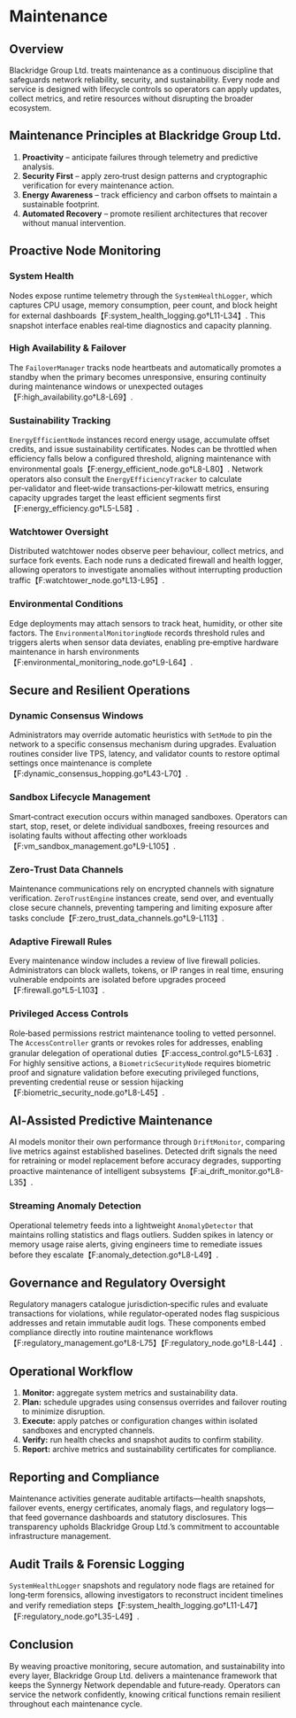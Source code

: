 # Maintenance

## Overview
Blackridge Group Ltd. treats maintenance as a continuous discipline that safeguards network reliability, security, and sustainability. Every node and service is designed with lifecycle controls so operators can apply updates, collect metrics, and retire resources without disrupting the broader ecosystem.

## Maintenance Principles at Blackridge Group Ltd.
1. **Proactivity** – anticipate failures through telemetry and predictive analysis.
2. **Security First** – apply zero‑trust design patterns and cryptographic verification for every maintenance action.
3. **Energy Awareness** – track efficiency and carbon offsets to maintain a sustainable footprint.
4. **Automated Recovery** – promote resilient architectures that recover without manual intervention.

## Proactive Node Monitoring
### System Health
Nodes expose runtime telemetry through the `SystemHealthLogger`, which captures CPU usage, memory consumption, peer count, and block height for external dashboards【F:system_health_logging.go†L11-L34】. This snapshot interface enables real‑time diagnostics and capacity planning.

### High Availability & Failover
The `FailoverManager` tracks node heartbeats and automatically promotes a standby when the primary becomes unresponsive, ensuring continuity during maintenance windows or unexpected outages【F:high_availability.go†L8-L69】.

### Sustainability Tracking
`EnergyEfficientNode` instances record energy usage, accumulate offset credits, and issue sustainability certificates. Nodes can be throttled when efficiency falls below a configured threshold, aligning maintenance with environmental goals【F:energy_efficient_node.go†L8-L80】. Network operators also consult the `EnergyEfficiencyTracker` to calculate per‑validator and fleet‑wide transactions‑per‑kilowatt metrics, ensuring capacity upgrades target the least efficient segments first【F:energy_efficiency.go†L5-L58】.

### Watchtower Oversight
Distributed watchtower nodes observe peer behaviour, collect metrics, and surface fork events. Each node runs a dedicated firewall and health logger, allowing operators to investigate anomalies without interrupting production traffic【F:watchtower_node.go†L13-L95】.

### Environmental Conditions
Edge deployments may attach sensors to track heat, humidity, or other site factors. The `EnvironmentalMonitoringNode` records threshold rules and triggers alerts when sensor data deviates, enabling pre‑emptive hardware maintenance in harsh environments【F:environmental_monitoring_node.go†L9-L64】.

## Secure and Resilient Operations
### Dynamic Consensus Windows
Administrators may override automatic heuristics with `SetMode` to pin the network to a specific consensus mechanism during upgrades. Evaluation routines consider live TPS, latency, and validator counts to restore optimal settings once maintenance is complete【F:dynamic_consensus_hopping.go†L43-L70】.

### Sandbox Lifecycle Management
Smart‑contract execution occurs within managed sandboxes. Operators can start, stop, reset, or delete individual sandboxes, freeing resources and isolating faults without affecting other workloads【F:vm_sandbox_management.go†L9-L105】.

### Zero‑Trust Data Channels
Maintenance communications rely on encrypted channels with signature verification. `ZeroTrustEngine` instances create, send over, and eventually close secure channels, preventing tampering and limiting exposure after tasks conclude【F:zero_trust_data_channels.go†L9-L113】.

### Adaptive Firewall Rules
Every maintenance window includes a review of live firewall policies. Administrators can block wallets, tokens, or IP ranges in real time, ensuring vulnerable endpoints are isolated before upgrades proceed【F:firewall.go†L5-L103】.

### Privileged Access Controls
Role‑based permissions restrict maintenance tooling to vetted personnel. The `AccessController` grants or revokes roles for addresses, enabling granular delegation of operational duties【F:access_control.go†L5-L63】. For highly sensitive actions, a `BiometricSecurityNode` requires biometric proof and signature validation before executing privileged functions, preventing credential reuse or session hijacking【F:biometric_security_node.go†L8-L45】.

## AI‑Assisted Predictive Maintenance
AI models monitor their own performance through `DriftMonitor`, comparing live metrics against established baselines. Detected drift signals the need for retraining or model replacement before accuracy degrades, supporting proactive maintenance of intelligent subsystems【F:ai_drift_monitor.go†L8-L35】.

### Streaming Anomaly Detection
Operational telemetry feeds into a lightweight `AnomalyDetector` that maintains rolling statistics and flags outliers. Sudden spikes in latency or memory usage raise alerts, giving engineers time to remediate issues before they escalate【F:anomaly_detection.go†L8-L49】.

## Governance and Regulatory Oversight
Regulatory managers catalogue jurisdiction‑specific rules and evaluate transactions for violations, while regulator‑operated nodes flag suspicious addresses and retain immutable audit logs. These components embed compliance directly into routine maintenance workflows【F:regulatory_management.go†L8-L75】【F:regulatory_node.go†L8-L44】.

## Operational Workflow
1. **Monitor:** aggregate system metrics and sustainability data.
2. **Plan:** schedule upgrades using consensus overrides and failover routing to minimize disruption.
3. **Execute:** apply patches or configuration changes within isolated sandboxes and encrypted channels.
4. **Verify:** run health checks and snapshot audits to confirm stability.
5. **Report:** archive metrics and sustainability certificates for compliance.

## Reporting and Compliance
Maintenance activities generate auditable artifacts—health snapshots, failover events, energy certificates, anomaly flags, and regulatory logs—that feed governance dashboards and statutory disclosures. This transparency upholds Blackridge Group Ltd.’s commitment to accountable infrastructure management.

## Audit Trails & Forensic Logging
`SystemHealthLogger` snapshots and regulatory node flags are retained for long‑term forensics, allowing investigators to reconstruct incident timelines and verify remediation steps【F:system_health_logging.go†L11-L47】【F:regulatory_node.go†L35-L49】.

## Conclusion
By weaving proactive monitoring, secure automation, and sustainability into every layer, Blackridge Group Ltd. delivers a maintenance framework that keeps the Synnergy Network dependable and future‑ready. Operators can service the network confidently, knowing critical functions remain resilient throughout each maintenance cycle.
